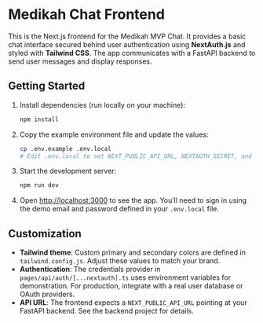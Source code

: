 # Medikah Chat Frontend

This is the Next.js frontend for the Medikah MVP Chat. It provides a basic chat interface
secured behind user authentication using **NextAuth.js** and styled with **Tailwind CSS**. The app
communicates with a FastAPI backend to send user messages and display responses.

## Getting Started

1. Install dependencies (run locally on your machine):

   ```bash
   npm install
   ```

2. Copy the example environment file and update the values:

   ```bash
   cp .env.example .env.local
   # Edit .env.local to set NEXT_PUBLIC_API_URL, NEXTAUTH_SECRET, and demo credentials
   ```

3. Start the development server:

   ```bash
   npm run dev
   ```

4. Open [http://localhost:3000](http://localhost:3000) to see the app. You’ll need to sign in using
   the demo email and password defined in your `.env.local` file.

## Customization

- **Tailwind theme**: Custom primary and secondary colors are defined in
  `tailwind.config.js`. Adjust these values to match your brand.
- **Authentication**: The credentials provider in `pages/api/auth/[...nextauth].ts` uses
  environment variables for demonstration. For production, integrate with a real user
  database or OAuth providers.
- **API URL**: The frontend expects a `NEXT_PUBLIC_API_URL` pointing at your FastAPI
  backend. See the backend project for details.